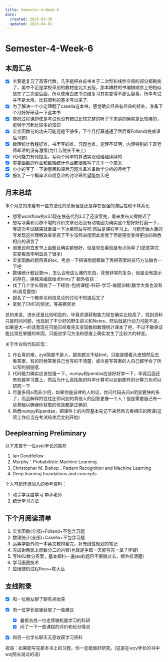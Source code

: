 ```yaml
---
title: Semester-4-Week-6
date: 
  created: 2025-03-30
  updated: 2025-04-01
---
```


# Semester-4-Week-6

## 本周汇总

- [x] 主要是复习了高等代数，几乎是把白皮书关于二次型和线性空间的部分都刷完了，美中不足是学校采用的教材是北大五版，那本糟糕的书编排顺序上把相似放在了二次型后面，所以使用白皮书总结复习其实变得不那么容易，所幸考试并不是太难，比较顺利的基本写出来了.
- [x] 为了解决一个小定理翻了casella这本书，感觉确实经典有经典的好处，准备下个月好好研读一下这本书
- [x] 随机过程课即使是考试也没有错过比较完整的听了下来讲的确实是比较棒的，能够学习到比较多的知识
- [x] 实变函数花的功夫可能还是不够多，下个月打算速通了然后看Folland(完成课后习题)
- [x] 数理统计教程好难，书里写的难，习题也难，定理不证明，内涵特别的丰富老师却讲的没有激情(为什么院长不来上)
- [x] 代码能力有待提高，写两个简单的算法实现也磕磕绊绊的
- [x] 实变函数的作业和数理统计作业都很难写了几乎一个周末
- [x] 小小的写了一下谢惠民和课后习题准备准备数学分析的月考了
- [x] 报名了一个概率论和信息论的讨论班希望能加入吧

## 月末总结

本个月总的来看有一些方法论的革新但是还是存在很强的滞后性和不体系化

+ 想写workflow的v3.1现在快迭代到3.2了还没写完，看来发布又得推迟了
+ 想写冰菓和污秽不堪的评价文章迟迟没有动笔因为确实这个想好好打磨一下，等这次考试结束就重温一下冰菓然后写吧
然后是课程学习上，习题开始大量的写发现这样理解效率变高了不少虽然进度因此变慢了但是感觉变得更加的熟悉相应的语言了
+ 谢惠民和白皮书上面题目确实都很好，但是现在看倒是有点简单了(感觉学完实变看效率明显高了很多)
+ 实变函数的题目真的ex，考虑一下把课后题都做了再把答案的技巧方法融合一下吧
+ 数理统计题目更ex，怎么会有这么难的东西，背景非常的复杂，但是没有提示的存在，换我来编就给点hints了
额外收获：
+ 找了几个学长吸收了一下经验-包括课程-科研-学习-做题训练(数学大类也没有tlb消息震惊)
+ 报名了一个概率论和信息论的讨论不知道后文了
+ 拿到了CMC的奖状，等美赛奖状

总的来说，进步还是比较明显的，毕竟资源获取能力现在确实比较高了，找到资料只是时间问题，也找到了不少好的野生讲义和Notes，然后就是行动力可能不足，如果是大一的话我现在可能已经看完实变函数和数理统计课本了吧，不过不敢保证能比现在掌握的牢固，只能说学习方法和思维上确实发生了比较大的转变。

关于作业和代码实现：
1. 作业真的难，zyd简直不是人，那些题又不给hint，只能是硬着头皮想然后去看答案，有的时候答案自己也写的不清楚，或许是写答案的人自己都学会了所以写的很随意.
2. 代码能力确实应该加强一下，numpy和pandas应该好好学一下，毕竟后面还有机器学习要上，然后为什么高性能的科学计算可以达到那样的计算力也可以研究一下
3. 尽量多用ai而非少用，如果你是自律的人的话，你问代码去问ai明显要快的多了，而且解释的往往比你问到的其他人的回答更像一个人！但是需要自己有一些基础以确保你获取的信息都是正确的.
4. 熟悉numpy和pandas，把课件上的内容基本先记下来然后去看相应的网课(这项工作应当在考试结束后立刻开始)

## Deeplearning Preliminary

以下来自于一位ustc学长的推荐
1. Ian Goodfellow
2. Murphy：Probabilistic Machine Learning
3. Christopher M. Bishop：Pattern Recognition and Machine Learning
4. Deep learning foundations and concepts

个人可能还想加入的参考资料：
1. 动手学深度学习 李沐老师
2. 统计学习方法

## 下个月阅读清单
1. 实变函数(全部)+Folland+不包含习题
2. 数理统计(全部)+Casella+不包含习题
3. 运筹学额外的一本英文教材看完，补充线性规划的笔记
4. 完成谢惠民上册数分二的内容(也就是争取一天能写完一章？怀疑)
5. 写NKU数分答案，基本都扫一遍(ex的题目不要跳过去，额外标清楚)
6. 学习画图技术
7. 应用随机过程Ross+陈大岳

## 支线附录

- [x] 和一位朋友聊了聊有点收获
- [x] 向一位学长那里获取了一些建议
	- [x] 暑假去找一位老师做机器学习的科研
	- [x] 问了一下一些课程的评价和给分情况
- [x] 和另一位学长聊天无意收获学习资料



祝语：如果能写完那本书上的习题，你一定能做好研究。(这是在wzy学长的书中wzj院长说过的话)







